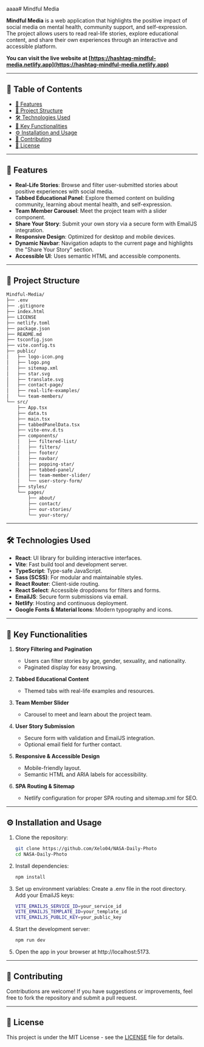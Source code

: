 aaaa# Mindful Media

**Mindful Media** is a web application that highlights the positive impact of social media on mental health, community support, and self-expression. The project allows users to read real-life stories, explore educational content, and share their own experiences through an interactive and accessible platform.

**You can visit the live website at [https://hashtag-mindful-media.netlify.app](https://hashtag-mindful-media.netlify.app)**

---

## 📖 Table of Contents

- [🚀 Features](#-features)
- [📂 Project Structure](#-project-structure)
- [🛠️ Technologies Used](#️-technologies-used)
- [🌟 Key Functionalities](#-key-functionalities)
- [⚙️ Installation and Usage](#️-installation-and-usage)
- [🤝 Contributing](#-contributing)
- [📜 License](#-license)

---

## 🚀 Features

- **Real-Life Stories**: Browse and filter user-submitted stories about positive experiences with social media.
- **Tabbed Educational Panel**: Explore themed content on building community, learning about mental health, and self-expression.
- **Team Member Carousel**: Meet the project team with a slider component.
- **Share Your Story**: Submit your own story via a secure form with EmailJS integration.
- **Responsive Design**: Optimized for desktop and mobile devices.
- **Dynamic Navbar**: Navigation adapts to the current page and highlights the "Share Your Story" section.
- **Accessible UI**: Uses semantic HTML and accessible components.

---

## 📂 Project Structure

```bash
Mindful-Media/
├── .env
├── .gitignore
├── index.html
├── LICENSE
├── netlify.toml
├── package.json
├── README.md
├── tsconfig.json
├── vite.config.ts
├── public/
│   ├── logo-icon.png
│   ├── logo.png
│   ├── sitemap.xml
│   ├── star.svg
│   ├── translate.svg
│   ├── contact-page/
│   ├── real-life-examples/
│   └── team-members/
└── src/
    ├── App.tsx
    ├── data.ts
    ├── main.tsx
    ├── tabbedPanelData.tsx
    ├── vite-env.d.ts
    ├── components/
    │   ├── filtered-list/
    │   ├── filters/
    │   ├── footer/
    │   ├── navbar/
    │   ├── popping-star/
    │   ├── tabbed-panel/
    │   ├── team-member-slider/
    │   └── user-story-form/
    ├── styles/
    └── pages/
        ├── about/
        ├── contact/
        ├── our-stories/
        └── your-story/
```

---

## 🛠️ Technologies Used

- **React**: UI library for building interactive interfaces.
- **Vite**: Fast build tool and development server.
- **TypeScript**: Type-safe JavaScript.
- **Sass (SCSS)**: For modular and maintainable styles.
- **React Router**: Client-side routing.
- **React Select**: Accessible dropdowns for filters and forms.
- **EmailJS**: Secure form submissions via email.
- **Netlify**: Hosting and continuous deployment.
- **Google Fonts & Material Icons**: Modern typography and icons.

---

## 🌟 Key Functionalities

1. **Story Filtering and Pagination**

   - Users can filter stories by age, gender, sexuality, and nationality.
   - Paginated display for easy browsing.

2. **Tabbed Educational Content**

   - Themed tabs with real-life examples and resources.

3. **Team Member Slider**

   - Carousel to meet and learn about the project team.

4. **User Story Submission**

   - Secure form with validation and EmailJS integration.
   - Optional email field for further contact.

5. **Responsive & Accessible Design**

   - Mobile-friendly layout.
   - Semantic HTML and ARIA labels for accessibility.

6. **SPA Routing & Sitemap**
   - Netlify configuration for proper SPA routing and sitemap.xml for SEO.

---

## ⚙️ Installation and Usage

1. Clone the repository:
   ```bash
   git clone https://github.com/Xelo04/NASA-Daily-Photo
   cd NASA-Daily-Photo
   ```
2. Install dependencies:
   ```bash
   npm install
   ```
3. Set up environment variables:
   Create a .env file in the root directory.
   Add your EmailJS keys:
   ```bash
   VITE_EMAILJS_SERVICE_ID=your_service_id
   VITE_EMAILJS_TEMPLATE_ID=your_template_id
   VITE_EMAILJS_PUBLIC_KEY=your_public_key
   ```
4. Start the development server:
   ```bash
   npm run dev
   ```
5. Open the app in your browser at http://localhost:5173.

---

## 🤝 Contributing

Contributions are welcome! If you have suggestions or improvements, feel free to fork the repository and submit a pull request.

---

## 📜 License

This project is under the MIT License - see the [LICENSE](./LICENSE) file for details.

